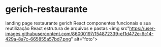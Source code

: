 # gerich-restaurante
landing page restaurante gerich
React componentes funcionais e sua reutilização
React estrutura de arquivos e pastas
<img  src"https://user-images.githubusercontent.com/86000197/154872339-ef1d472e-6c14-429a-8a7c-665855a57bd7.png" alt="foto">
